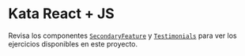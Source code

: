 # Kata React + JS

Revisa los componentes [`SecondaryFeature`](./src/SecondaryFeature.jsx) y
[`Testimonials`](./src/Testimonials.jsx) para ver los ejercicios disponibles en
este proyecto.
